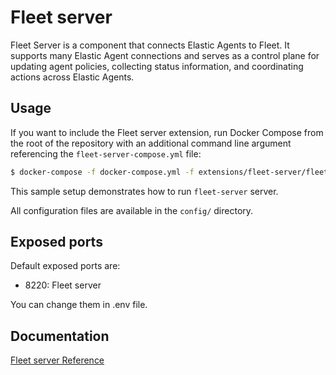 # Fleet server

Fleet Server is a component that connects Elastic Agents to Fleet. It supports many Elastic Agent connections and serves as a control plane for updating agent policies, collecting status information, and coordinating actions across Elastic Agents. 

## Usage

If you want to include the Fleet server extension, run Docker Compose from the root of the repository with an additional
command line argument referencing the `fleet-server-compose.yml` file:

```bash
$ docker-compose -f docker-compose.yml -f extensions/fleet-server/fleet-server-compose.yml up
```

This sample setup demonstrates how to run `fleet-server` server.

All configuration files are available in the `config/` directory.

## Exposed ports

Default exposed ports are:

- 8220: Fleet server

You can change them in .env file.

## Documentation

[Fleet server Reference](https://www.elastic.co/guide/en/fleet/current/fleet-server.html)